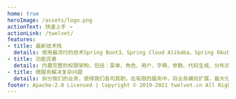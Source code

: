 ```yaml
---
home: true
heroImage: /assets/logo.png
actionText: 快速上手 →
actionLink: /twelvet/
features:
- title: 最新技术栈
  details: 使用最流行的技术Spring Boot3、Spring Cloud Alibaba、Spring OAuth2、React、Antd。
- title: 功能完善
  details: 内置完整的权限架构，包括：菜单、角色、用户、字典、参数、代码生成、分布式文件、分布式事务、聚合Swagger文档，等一系列系统常规模块。
- title: 微服务解决复杂问题
  details: 拆分我们的业务，使得我们各司其职。在有限的服务中，将业务横向扩展，最大化提高系统的可用性。
footer: Apache-2.0 Licensed | Copyright © 2019-2021 twelvet.cn All Rights Reserved TwelveT 
---
```


<style>
.home .hero img{
    max-height: 150px !important;
}
</style>